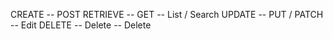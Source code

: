 CREATE -- POST
RETRIEVE -- GET -- List / Search
UPDATE -- PUT / PATCH -- Edit
DELETE -- Delete -- Delete